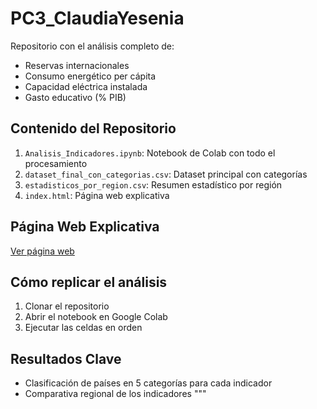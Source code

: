 # PC3_ClaudiaYesenia

Repositorio con el análisis completo de:
- Reservas internacionales
- Consumo energético per cápita
- Capacidad eléctrica instalada
- Gasto educativo (% PIB)

## Contenido del Repositorio

1. `Analisis_Indicadores.ipynb`: Notebook de Colab con todo el procesamiento
2. `dataset_final_con_categorias.csv`: Dataset principal con categorías
3. `estadisticos_por_region.csv`: Resumen estadístico por región
4. `index.html`: Página web explicativa

## Página Web Explicativa
[Ver página web](E:\PC3_ClaudiaPomahuallcaChahua\PC3_ClaudiaYesenia\PC3_ClaudiaYesenia.html)

## Cómo replicar el análisis
1. Clonar el repositorio
2. Abrir el notebook en Google Colab
3. Ejecutar las celdas en orden

## Resultados Clave
- Clasificación de países en 5 categorías para cada indicador
- Comparativa regional de los indicadores
"""
